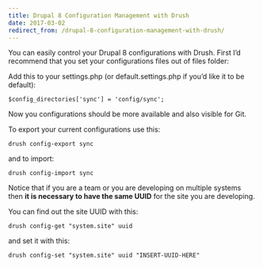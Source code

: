 ```yaml
---
title: Drupal 8 Configuration Management with Drush
date: 2017-03-02
redirect_from: /drupal-8-configuration-management-with-drush/
---
```

You can easily control your Drupal 8 configurations with Drush. First I’d recommend that you set your configurations files out of files folder:

Add this to your settings.php (or default.settings.php if you’d like it to be default):

```
$config_directories['sync'] = 'config/sync';
```

Now you configurations should be more available and also visible for Git.

To export your current configurations use this:

```
drush config-export sync
```

and to import:

```
drush config-import sync
```

Notice that if you are a team or you are developing on multiple systems then **it is necessary to have the same UUID** for the site you are developing.

You can find out the site UUID with this:

```
drush config-get "system.site" uuid
```

and set it with this:

```
drush config-set "system.site" uuid "INSERT-UUID-HERE"
```